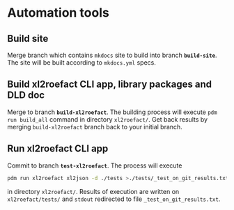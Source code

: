 
# Automation tools

## Build site

Merge branch which contains `mkdocs` site to build into branch **`build-site`**.
The site will be built according to `mkdocs.yml` specs.


## Build xl2roefact CLI app, library packages and DLD doc

Merge to branch **`build-xl2roefact`**. The building process will execute `pdm run build_all` command in directory `xl2roefact/`.
Get back results by merging `build-xl2roefact` branch back to your initial branch.


## Run xl2roefact CLI app

Commit to branch **`test-xl2roefact`**. The process will execute 
```bash
pdm run xl2roefact xl2json -d ./tests >./tests/_test_on_git_results.txt
```
in directory `xl2roefact/`.
Results of execution are written on `xl2roefact/tests/` and `stdout` redirected to file `_test_on_git_results.txt`.



